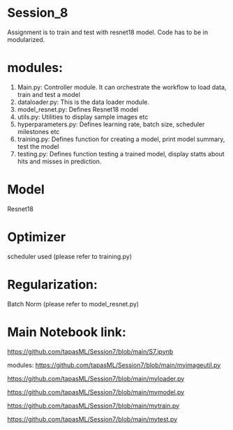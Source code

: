 # Session_8

Assignment is to train and test with resnet18 model. Code has to be in modularized.

# modules:
1. Main.py:             Controller module. It can orchestrate the workflow to load data, train and test a model
2. dataloader.py:       This is the data loader module. 
3. model_resnet.py:     Defines Resnet18 model
4. utils.py:            Utilities to display sample images etc
5. hyperparameters.py:  Defines learning rate, batch size, scheduler milestones etc
6. training.py:         Defines function for creating a model, print model summary, test the model
7. testing.py:          Defines function testing a trained model, display statts about hits and misses in prediction.

# Model
Resnet18 

# Optimizer
scheduler used (please refer to training.py)

# Regularization:
Batch Norm (please refer to model_resnet.py)

# Main Notebook link:
https://github.com/tapasML/Session7/blob/main/S7.ipynb

modules:
https://github.com/tapasML/Session7/blob/main/myimageutil.py

https://github.com/tapasML/Session7/blob/main/myloader.py

https://github.com/tapasML/Session7/blob/main/mymodel.py

https://github.com/tapasML/Session7/blob/main/mytrain.py

https://github.com/tapasML/Session7/blob/main/mytest.py
